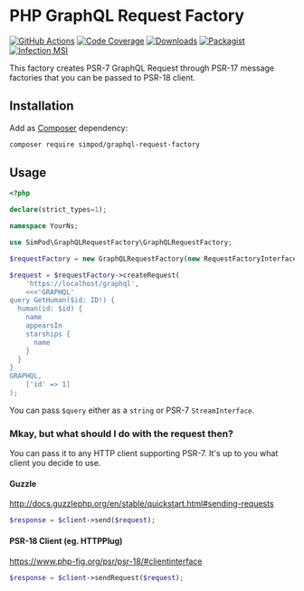 # PHP GraphQL Request Factory

[![GitHub Actions][GA Image]][GA Link]
[![Code Coverage][Coverage Image]][CodeCov Link]
[![Downloads][Downloads Image]][Packagist Link]
[![Packagist][Packagist Image]][Packagist Link]
[![Infection MSI][Infection Image]][Infection Link]

This factory creates PSR-7 GraphQL Request through PSR-17 message factories
that you can be passed to PSR-18 client. 

## Installation

Add as [Composer](https://getcomposer.org/) dependency:

```sh
composer require simpod/graphql-request-factory
```

## Usage

```php
<?php

declare(strict_types=1);

namespace YourNs;

use SimPod\GraphQLRequestFactory\GraphQLRequestFactory;

$requestFactory = new GraphQLRequestFactory(new RequestFactoryInterfaceImpl(), new StreamFactoryInterfaceImpl());

$request = $requestFactory->createRequest(
    'https://localhost/graphql',
    <<<'GRAPHQL'
query GetHuman($id: ID!) {
  human(id: $id) {
    name
    appearsIn
    starships {
      name
    }
  }
}
GRAPHQL,
    ['id' => 1]
);
```

You can pass `$query` either as a `string` or PSR-7 `StreamInterface`.

### Mkay, but what should I do with the request then?

You can pass it to any HTTP client supporting PSR-7. It's up to you what client you decide to use.

#### Guzzle

http://docs.guzzlephp.org/en/stable/quickstart.html#sending-requests

```php
$response = $client->send($request);
```

#### PSR-18 Client (eg. HTTPPlug)

https://www.php-fig.org/psr/psr-18/#clientinterface

```php
$response = $client->sendRequest($request);
```

[GA Image]: https://github.com/simPod/PHP-GraphQL-Request-Factory/workflows/Continuous%20Integration/badge.svg
[GA Link]: https://github.com/simPod/PHP-GraphQL-Request-Factory/actions?query=workflow%3A%22Continuous+Integration%22+branch%3Amaster
[Coverage Image]: https://codecov.io/gh/simPod/PHP-GraphQL-Request-Factory/branch/master/graph/badge.svg
[CodeCov Link]: https://codecov.io/gh/simPod/PHP-GraphQL-Request-Factory/branch/master
[Downloads Image]: https://poser.pugx.org/simpod/graphql-request-factory/d/total.svg
[Packagist Image]: https://poser.pugx.org/simpod/graphql-request-factory/v/stable.svg
[Packagist Link]: https://packagist.org/packages/simpod/graphql-request-factory
[Infection Image]: https://img.shields.io/endpoint?style=flat&url=https%3A%2F%2Fbadge-api.stryker-mutator.io%2Fgithub.com%2FsimPod%2FPHP-GraphQL-Request-Factory%2Fmaster
[Infection Link]: https://infection.github.io
